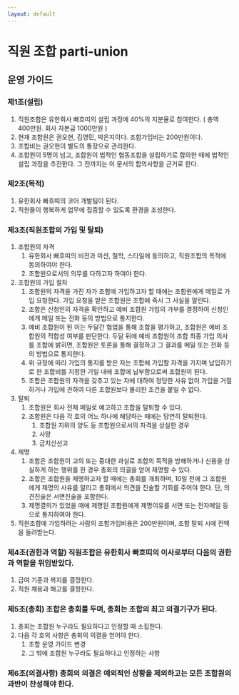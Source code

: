 ```yaml
---
layout: default
---
```


# 직원 조합 parti-union

## 운영 가이드

### 제1조(설립)
1. 직원조합은 유한회사 빠흐띠의 설립 과정에 40%의 지분율로 참여한다. ( 총액 400만원. 회사 자본금 1000만원 )
2. 현재 조합원은 권오현, 김영민, 박은지이다. 조합가입비는 200만원이다.
3. 조합비는 권오현이 별도의 통장으로 관리한다.
4. 조합원이 5명이 넘고, 조합원이 법적인 협동조합을 설립하기로 합의한 때에 법적인 설립 과정을 추진한다. 그 전까지는 이 문서의 합의사항을 근거로 한다.


### 제2조(목적)
1. 유한회사 빠흐띠의 코어 개발팀이 된다.
2. 직원들이 행복하게 업무에 집중할 수 있도록 환경을 조성한다.


### 제3조(직원조합의 가입 및 탈퇴)
1. 조합원의 자격
    1. 유한회사 빠흐띠의 비전과 미션, 철학, 스타일에 동의하고, 직원조합의 목적에 동의하여야 한다.
    2. 조합원으로서의 의무를 다하고자 하여야 한다.
2. 조합원의 가입 절차
    1. 조합원의 자격을 가진 자가 조합에 가입하고자 할 때에는 조합원에게 메일로 가입 요청한다. 가입 요청을 받은 조합원은 조합에 즉시 그 사실을 알린다.
    2. 조합은 신청인의 자격을 확인하고 예비 조합원 가입의 가부를 결정하여 신청인에게 메일 또는 전화 등의 방법으로 통지한다.
    3. 예비 조합원이 된 이는 두달간 협업을 통해 조합을 평가하고, 조합원은 예비 조합원의 적합성 여부를 판단한다. 두달 뒤에 예비 조합원이 조합 최종 가입 의사를 조합에 밝히면, 조합원은 토론을 통해 결정하고 그 결과를 메일 또는 전화 등의 방법으로 통지한다.
    4. 위 규정에 따라 가입의 통지를 받은 자는 조합에 가입할 자격을 가지며 납입하기로 한 조합비를 지정한 기일 내에 조합에 납부함으로써 조합원이 된다.
    5. 조합은 조합원의 자격을 갖추고 있는 자에 대하여 정당한 사유 없이 가입을 거절하거나 가입에 관하여 다른 조합원보다 불리한 조건을 붙일 수 없다.
3. 탈퇴
    1. 조합원은 회사 전체 메일로 예고하고 조합을 탈퇴할 수 있다.
    2. 조합원은 다음 각 호의 어느 하나에 해당하는 때에는 당연히 탈퇴된다.
        1. 조합원 지위의 양도 등 조합원으로서의 자격을 상실한 경우
        2. 사망
        3. 금치산선고
4. 제명
    1. 조합은 조합원이 고의 또는 중대한 과실로 조합의 목적을 방해하거나 신용을 상실하게 하는 행위를 한 경우 총회의 의결을 얻어 제명할 수 있다.
    2. 조합은 조합원을 제명하고자 할 때에는 총회를 개최하며, 10일 전에 그 조합원에게 제명의 사유를 알리고 총회에서 의견을 진술할 기회를 주어야 한다. 단, 의견진술은 서면진술을 포함한다.
    3. 제명결의가 있었을 때에 제명된 조합원에게 제명이유를 서면 또는 전자메일 등으로 통지하여야 한다.
5. 직원조합에 가입하려는 사람의 조합가입비용은 200만원이며, 조합 탈퇴 시에 전액을 돌려받는다.


### 제4조(권한과 역할) 직원조합은 유한회사 빠흐띠의 이사로부터 다음의 권한과 역할을 위임받았다.
1. 급여 기준과 복지를 결정한다.
2. 직원 채용과 해고를 결정한다.


### 제5조(총회) 조합은 총회를 두며, 총회는 조합의 최고 의결기구가 된다.
1. 총회는 조합원 누구라도 필요하다고 인정할 때 소집한다.
2. 다음 각 호의 사항은 총회의 의결을 얻어야 한다.
    1. 조합 운영 가이드 변경
    2. 그 밖에 조합원 누구라도 필요하다고 인정하는 사항


### 제6조(의결사항) 총회의 의결은 예외적인 상황을 제외하고는 모든 조합원의 과반이 찬성해야 한다.
